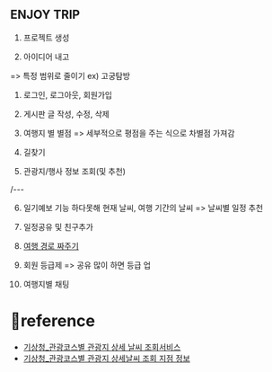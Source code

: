 ## ENJOY TRIP

1. 프로젝트 생성

2. 아이디어 내고

=> 특정 범위로 줄이기 ex) 고궁탐방

1. 로그인, 로그아웃, 회원가입

2. 게시판 글 작성, 수정, 삭제

3. 여행지 별 별점 => 세부적으로 평점을 주는 식으로 차별점 가져감

4. 길찾기

5. 관광지/행사 정보 조회(및 추천)

/---

6. 일기예보 기능 하다못해 현재 날씨, 여행 기간의 날씨 => 날씨별 일정 추천

7. 일정공유 및 친구추가

8. [여행 경로 짜주기](https://developers.kakaomobility.com/docs/navi-api/waypoints/)

9. 회원 등급제 => 공유 많이 하면 등급 업

10. 여행지별 채팅



# 📑reference

- [기상청_관광코스별 관광지 상세 날씨 조회서비스](https://www.data.go.kr/data/15056912/openapi.do)
- [기상청_관광코스별 관광지 상세날씨 조회 지점 정보](https://www.data.go.kr/data/15007097/fileData.do)

